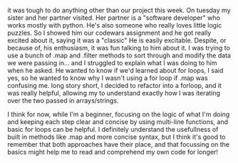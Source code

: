 it was tough to do anything other than our project this week. 
On tuesday my sister and her partner visited.  Her partner is a "software developer" who works mostly with python.  He's also someone who really loves little logic puzzles.  So I showed him our codewars assignment and he got really excited about it, saying it was a "classic"
He is easily excitable.
Despite, or because of, his enthusiasm, it was fun talking to him about it.  I was trying to use a bunch of .map and .filter methods to sort through and modify the data we were passing in... and I struggled to explain what I was doing to him when he asked.  He wanted to know if we'd learned about for loops, I said yes, so he wanted to know why I wasn't using a for loop if .map was confusing me. long story short, I decided to refactor into a forloop, and it was really helpful, allowing my to understand exactly how I was iterating over the two passed in arrays/strings.

I think for now, while I'm a beginner, focusing on the logic of what I'm doing and keeping each step clear and concise by using multi-line functions, and basic for loops can be helpful.  I definitely understand the usefullness of built in methods like .map and more concise syntax, but I think it's good to remember that both approaches have their place, and that focussing on the basics might help me to read and comprehend my own code for longer!  
